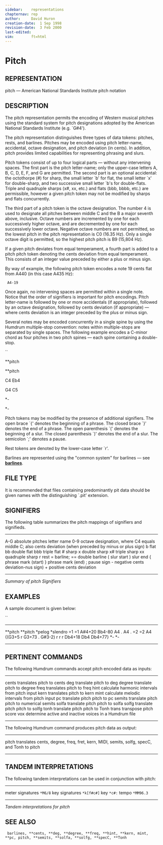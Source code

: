 ```yaml
---
sidebar:	representations
chapternav:	rep
author:		David Huron
creation-date:	1 Sep 1998
revision-date:	3 Feb 2000
last-edited:	
vim:		ft=html
---
```



Pitch
================================

## REPRESENTATION ##

<span class="rep">pitch</span> &mdash; American National Standards Institute pitch notation

## DESCRIPTION ##

The <span class="rep">pitch</span> representation permits the encoding of Western
musical pitches using the standard system for pitch designations
adopted by the American National Standards Institute (e.g. \`G\#4\').

The <span class="rep">pitch</span> representation distinguishes three types of data
tokens: pitches, rests, and barlines. Pitches may be encoded using
pitch letter-name, accidental, octave designation, and pitch deviation
(in cents). In addition, <span class="rep">pitch</span> provides limited capabilities
for representing phrasing and slurs.

Pitch tokens consist of up to four logical parts &mdash; without any
intervening spaces. The first part is the pitch letter-name; only the
upper-case letters A, B, C, D, E, F, and G are permitted. The second
part is an optional accidental: the octothorpe (\#) for sharp, the
small letter \`b\' for flat, the small letter \`x\' for double-sharp,
and two successive small letter \`b's for double-flats. Triple and
quadruple sharps (x\#, xx, etc.) and flats (bbb, bbbb, etc.) are
permissible, however a given pitch token may not be modified by sharps
and flats concurrently.

The third part of a pitch token is the octave designation. The number
4 is used to designate all pitches between middle C and the B a major
seventh above, inclusive. Octave numbers are incremented by one for
each successively higher octave, and are decremented by one for each
successively lower octave. Negative octave numbers are not permitted,
so the lowest pitch in the <span class="rep">pitch</span> representation is C0 (16.35
Hz). Only a single octave digit is permitted, so the highest
<span class="rep">pitch</span> pitch is B9 (15,804 Hz).

If a given pitch deviates from equal temperament, a fourth part is
added to a <span class="rep">pitch</span> pitch token denoting the cents deviation from
equal temperament. This consists of an integer value preceded by
either a plus or minus sign.

By way of example, the following <span class="rep">pitch</span> token encodes a note 19
cents flat from A440 (in this case A435 Hz):

` A4-19`

Once again, no intervening spaces are permitted within a single note.
Notice that the order of signifiers is important for pitch encodings.
Pitch letter-name is followed by one or more accidentals (if
appropriate), followed by an octave designation, followed by cents
deviation (if appropriate) &mdash; where cents deviation is an integer
preceded by the plus or minus sign.

Several notes may be encoded concurrently in a single spine by using
the Humdrum multiple-stop convention: notes within multiple-stops are
separated by single spaces. The following example encodes a C-minor
chord as four pitches in two <span class="rep">pitch</span> spines &mdash; each spine
containing a double-stop.

``

\*\*pitch

\*\*pitch

C4 Eb4

G4 C5

\*-

\*-

Pitch tokens may be modified by the presence of additional signifiers.
The open brace \`{\' denotes the beginning of a phrase. The closed brace
\`}\' denotes the end of a phrase. The open parenthesis \`(\' denotes
the beginning of a slur. The closed parenthesis \`)\' denotes the end of
a slur. The semicolon \`;\' denotes a pause.

Rest tokens are denoted by the lower-case letter \`r\'.

Barlines are represented using the \"common system\" for barlines &mdash;
see [**barlines**](barlines.rep.html).

## FILE TYPE ##

It is recommended that files containing predominantly <span class="rep">pit</span> data
should be given names with the distinguishing \`.pit\' extension.

## SIGNIFIERS ##

The following table summarizes the <span class="rep">pitch</span> mappings of
signifiers and signifieds.

----- ------------------------------------------------------------
A-G   absolute pitches letter name
0-9   octave designation, where C4 equals middle C;
also cents deviation (when preceded by minus or plus sign)
b     flat
bb    double flat
bbb   triple flat
\#    sharp
x     double sharp
x\#   triple sharp
xx    quadruple sharp
r     rest
=     barline; == double barline
(     slur start
)     slur end
{     phrase mark (start)
}     phrase mark (end)
;     pause sign
\-    negative cents deviation-nus sign)
\+    positive cents deviation
----- ------------------------------------------------------------

*Summary of <span class="rep">pitch</span> Signifiers*

## EXAMPLES ##

A sample document is given below:

``

----------- -----------
\*\*pitch   \*\*pitch
\*pelog     \*slendro
=1          =1
A\#4+20     Bb4-80
A4          .
A4          .
=2          =2
A4          {(G3+5
r           G3+73
.           G\#3-2)
r           r
r           Db4+18
Db4         Db4+77}
\*-         \*-
----------- -----------

## PERTINENT COMMANDS ##

The following Humdrum commands accept <span class="rep">pitch</span> encoded data as
inputs:

-- --------------------------------------- -----------------------------------------------------------
<span class="tool">cents</span>     translates <span class="rep">pitch</span> to <span class="rep">cents</span>
<span class="tool">deg</span>         translate <span class="rep">pitch</span> to <span class="rep">deg</span>
<span class="tool">degree</span>   translate <span class="rep">pitch</span> to <span class="rep">degree</span>
<span class="tool">freq</span>       translates <span class="rep">pitch</span> to <span class="rep">freq</span>
<span class="tool">hint</span>       calculate harmonic intervals from <span class="rep">pitch</span> input
<span class="tool">kern</span>       translates <span class="rep">pitch</span> to <span class="rep">kern</span>
<span class="tool">mint</span>       calculate melodic intervals from <span class="rep">pitch</span> input
<span class="tool">pc</span>           translate <span class="rep">pitch</span> pitch to <span class="rep">pc</span>
<span class="tool">semits</span>   translate <span class="rep">pitch</span> pitch to numerical <span class="rep">semits</span>
<span class="tool">solfa</span>     translate <span class="rep">pitch</span> pitch to <span class="rep">solfa</span>
<span class="tool">solfg</span>     translate <span class="rep">pitch</span> pitch to <span class="rep">solfg</span>
<span class="tool">tonh</span>       translate <span class="rep">pitch</span> pitch to <span class="rep">Tonh</span>
<span class="tool">trans</span>     transpose <span class="rep">pitch</span> score
<span class="tool">vox</span>         determine active and inactive voices in a Humdrum file

-- --------------------------------------- -----------------------------------------------------------

The following Humdrum command produces <span class="rep">pitch</span> data as output:

-- ------------------------------------- -------------------------------------------------------------------------------------
<span class="tool">pitch</span>   translates <span class="rep">cents</span>, <span class="rep">degree</span>, <span class="rep">freq</span>, <span class="rep">fret</span>, <span class="rep">kern</span>,
<span class="rep">MIDI</span>, <span class="rep">semits</span>, <span class="rep">solfg</span>, <span class="rep">specC</span>, and <span class="rep">Tonh</span> to
<span class="rep">pitch</span>
-- ------------------------------------- -------------------------------------------------------------------------------------

## TANDEM INTERPRETATIONS ##

The following tandem interpretations can be used in conjunction with
<span class="rep">pitch</span>:

------------------ ------------
meter signatures   `*M6/8`
key signatures     `*k[f#c#]`
key                `*c#:`
tempo              `*MM96.3`
------------------ ------------

*Tandem interpretations for <span class="rep">pitch</span>*

## SEE ALSO ##

` barlines, **cents, **deg, **degree, **freq, **hint, **kern, mint, **pc, pitch, **semits, **solfa, **solfg, **specC, **Tonh`

